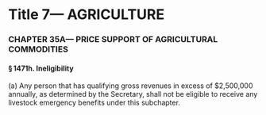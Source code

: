 
# Title 7— AGRICULTURE
### CHAPTER 35A— PRICE SUPPORT OF AGRICULTURAL COMMODITIES
#### § 1471h. Ineligibility

(a) Any person that has qualifying gross revenues in excess of $2,500,000 annually, as determined by the Secretary, shall not be eligible to receive any livestock emergency benefits under this subchapter.
